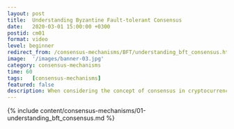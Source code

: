 ```yaml
---
layout: post
title:  Understanding Byzantine Fault-tolerant Consensus
date:   2020-03-01 15:00:00 +0300
postid: cm01
format: video
level: beginner
redirect_from: /consensus-mechanisms/BFT/understanding_bft_consensus.html
image:  '/images/banner-03.jpg'
category: consensus-mechanisms
time: 60
tags:   [consensus-mechanisms]
featured: false
description: When considering the concept of consensus in cryptocurrency and cryptographic protocols
---
```


{% include content/consensus-mechanisms/01-understanding_bft_consensus.md %}
